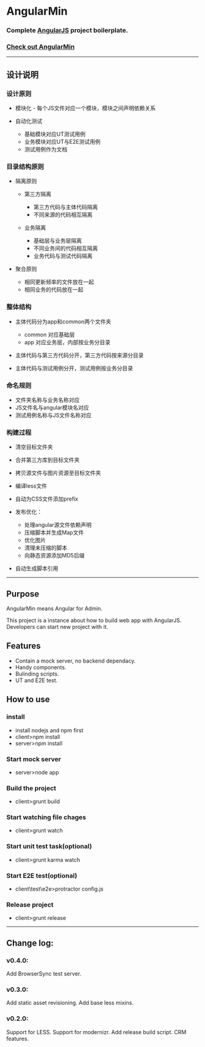 # AngularMin
### Complete [AngularJS](http://www.angularjs.org/) project boilerplate.
### [Check out AngularMin](http://code.oa.com/v2/svn/adpf_aurora_rep/angularmin_proj/trunk)

-----------------------------

## 设计说明

### 设计原则

 - 模块化 - 每个JS文件对应一个模块，模块之间声明依赖关系
 - 自动化测试

    - 基础模块对应UT测试用例
    - 业务模块对应UT与E2E测试用例
    - 测试用例作为文档

### 目录结构原则

 - 隔离原则

    - 第三方隔离

        - 第三方代码与主体代码隔离
        - 不同来源的代码相互隔离

    - 业务隔离

        - 基础层与业务层隔离
        - 不同业务间的代码相互隔离
        - 业务代码与测试代码隔离


 - 聚合原则

    - 相同更新频率的文件放在一起
    - 相同业务的代码放在一起

### 整体结构

 - 主体代码分为app和common两个文件夹

    - common 对应基础层
    - app 对应业务层，内部按业务分目录

 - 主体代码与第三方代码分开，第三方代码按来源分目录
 - 主体代码与测试用例分开，测试用例按业务分目录

### 命名规则

 - 文件夹名称与业务名称对应
 - JS文件名与angular模块名对应
 - 测试用例名称与JS文件名称对应

### 构建过程

 - 清空目标文件夹
 - 合并第三方库到目标文件夹
 - 拷贝源文件与图片资源至目标文件夹
 - 编译less文件
 - 自动为CSS文件添加prefix

 - 发布优化：

   - 处理angular源文件依赖声明
   - 压缩脚本并生成Map文件
   - 优化图片
   - 清理未压缩的脚本
   - 向静态资源添加MD5后缀

 - 自动生成脚本引用

------------

## Purpose

AngularMin means Angular for Admin. 

This project is a instance about how to build web app with AngularJS.
Developers can start new project with it.

## Features

 - Contain a mock server, no backend dependacy.
 - Handy components.
 - Bulinding scripts.
 - UT and E2E test.

## How to use

### install

 - install nodejs and npm first
 - client>npm install
 - server>npm install
 
### Start mock server
 - server>node app

### Build the project
 - client>grunt build
 
### Start watching file chages
 - client>grunt watch

### Start unit test task(optional)
 - client>grunt karma watch

### Start E2E test(optional)
 - client\test\e2e>protractor config.js

### Release project
 - client>grunt release

-----------------------------

## Change log:

### v0.4.0:
Add BrowserSync test server.

### v0.3.0:
Add static asset revisioning.
Add base less mixins.

### v0.2.0:
Support for LESS.
Support for modernizr.
Add release build script.
CRM features.







